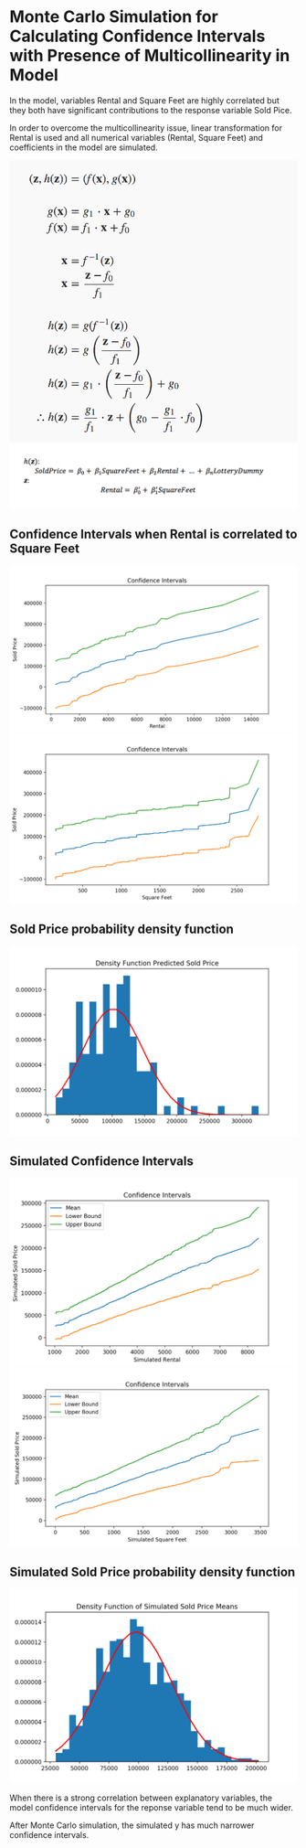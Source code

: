 # Monte Carlo Simulation for Calculating Confidence Intervals with Presence of Multicollinearity in Model

In the model, variables Rental and Square Feet are highly correlated but they both have significant contributions to the response variable Sold Pice.

In order to overcome the multicollinearity issue, linear transformation for Rental is used and all numerical variables (Rental, Square Feet) and coefficients in the model are simulated.

![](images/formulas1.png)
![](images/formulas2.png)

## Confidence Intervals when Rental is correlated to Square Feet

![](images/SoldPrice_vs_Rental_no_simu.png)
![](images/SoldPrice_vs_SquareFeet_no_simu.png)

## Sold Price probability density function

![](images/Density_Function_no_simu.png)

## Simulated Confidence Intervals

![](images/SoldPrice_vs_Rental.png)
![](images/SoldPrice_vs_SquareFeet.png)

## Simulated Sold Price probability density function

![](images/Density_Function.png)

When there is a strong correlation between explanatory variables, the model confidence intervals for the reponse variable tend to be much wider.

After Monte Carlo simulation, the simulated y has much narrower confidence intervals.